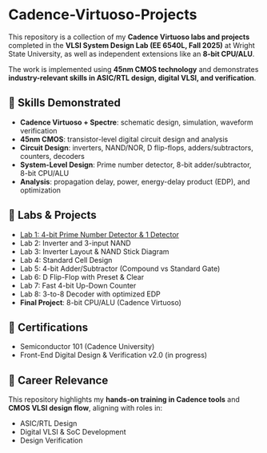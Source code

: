 # Cadence-Virtuoso-Projects

This repository is a collection of my **Cadence Virtuoso labs and projects** completed in the 
**VLSI System Design Lab (EE 6540L, Fall 2025)** at Wright State University, as well as 
independent extensions like an **8-bit CPU/ALU**.

The work is implemented using **45nm CMOS technology** and demonstrates 
**industry-relevant skills in ASIC/RTL design, digital VLSI, and verification**.

## 🔑 Skills Demonstrated
- **Cadence Virtuoso + Spectre**: schematic design, simulation, waveform verification  
- **45nm CMOS**: transistor-level digital circuit design and analysis  
- **Circuit Design**: inverters, NAND/NOR, D flip-flops, adders/subtractors, counters, decoders  
- **System-Level Design**: Prime number detector, 8-bit adder/subtractor, 8-bit CPU/ALU  
- **Analysis**: propagation delay, power, energy-delay product (EDP), and optimization  

## 🧪 Labs & Projects
- <a href = "https://github.com/KeerthiPatil-RTL/Cadence-Virtuoso-Projects/tree/70423858a51e91ff2017a019bbcd6f1524b9db7c/Lab1_PrimeNumberDetector">Lab 1: 4-bit Prime Number Detector & 1 Detector</a>    
- Lab 2: Inverter and 3-input NAND  
- Lab 3: Inverter Layout & NAND Stick Diagram  
- Lab 4: Standard Cell Design  
- Lab 5: 4-bit Adder/Subtractor (Compound vs Standard Gate)  
- Lab 6: D Flip-Flop with Preset & Clear  
- Lab 7: Fast 4-bit Up-Down Counter  
- Lab 8: 3-to-8 Decoder with optimized EDP  
- **Final Project**: 8-bit CPU/ALU (Cadence Virtuoso)  

## 📜 Certifications
- Semiconductor 101 (Cadence University)  
- Front-End Digital Design & Verification v2.0 (in progress)  

## 🎯 Career Relevance
This repository highlights my **hands-on training in Cadence tools** and 
**CMOS VLSI design flow**, aligning with roles in:  
- ASIC/RTL Design  
- Digital VLSI & SoC Development  
- Design Verification  
